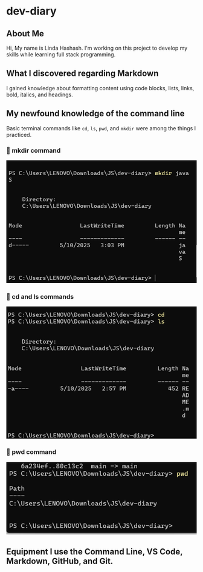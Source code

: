 # dev-diary


## About Me
 Hi, My name is Linda Hashash. I'm working on this project to develop my skills while learning full stack programming.

 ## What I discovered regarding Markdown
 I gained knowledge about formatting content using code blocks, lists, links, bold, italics, and headings.

 ## My newfound knowledge of the command line
 Basic terminal commands like `cd`, `ls`, `pwd`, and `mkdir` were among the things I practiced.
 ### 📁 mkdir command
![mkdir command](https://github.com/Linda061/dev-diary/blob/main/mkdir.png)

### 📂 cd and ls commands
![cd and ls commands](https://github.com/Linda061/dev-diary/blob/main/cdLs.png)

### 📍 pwd command
![pwd command](https://github.com/Linda061/dev-diary/blob/main/pwd.png)


 ## Equipment I use the Command Line, VS Code, Markdown, GitHub, and Git.
